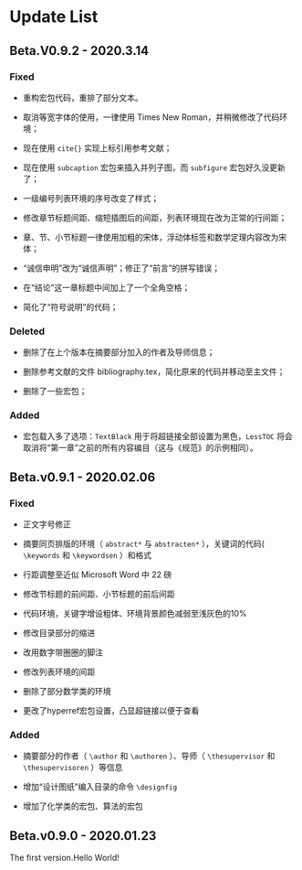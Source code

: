# Update List

## Beta.V0.9.2 - 2020.3.14

### Fixed

* 重构宏包代码，重排了部分文本。

* 取消等宽字体的使用，一律使用 Times New Roman，并稍微修改了代码环境；

* 现在使用 `cite{}` 实现上标引用参考文献；

* 现在使用 `subcaption` 宏包来插入并列子图，而 `subfigure` 宏包好久没更新了；

* 一级编号列表环境的序号改变了样式；

* 修改章节标题间距、缩短插图后的间距，列表环境现在改为正常的行间距；

* 章、节、小节标题一律使用加粗的宋体，浮动体标签和数学定理内容改为宋体；

* “诚信申明”改为“诚信声明”；修正了“前言”的拼写错误；

* 在“结论”这一章标题中间加上了一个全角空格；

* 简化了“符号说明”的代码；

### Deleted

* 删除了在上个版本在摘要部分加入的作者及导师信息；

* 删除参考文献的文件 bibliography.tex，简化原来的代码并移动至主文件；

* 删除了一些宏包；

### Added

* 宏包载入多了选项：`TextBlack` 用于将超链接全部设置为黑色，`LessTOC` 将会取消将“第一章”之前的所有内容编目（这与《规范》的示例相同）。

## Beta.v0.9.1 - 2020.02.06

### Fixed

* 正文字号修正

* 摘要同页排版的环境（ `abstract*` 与 `abstracten*` ），关键词的代码( `\keywords` 和 `\keywordsen` ）和格式

* 行距调整至近似 Microsoft Word 中 22 磅

* 修改节标题的前间距、小节标题的前后间距

* 代码环境，关键字增设粗体、环境背景颜色减弱至浅灰色的10%

* 修改目录部分的缩进

* 改用数字带圈圈的脚注

* 修改列表环境的间距

* 删除了部分数学类的环境

* 更改了hyperref宏包设置，凸显超链接以便于查看

### Added

* 摘要部分的作者（ `\author` 和 `\authoren` ）、导师（ `\thesupervisor` 和 `\thesupervisoren` ）等信息

* 增加“设计图纸”编入目录的命令 `\designfig`

* 增加了化学类的宏包、算法的宏包

## Beta.v0.9.0 - 2020.01.23

The first version.Hello World!
